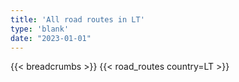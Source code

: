```yaml
---
title: 'All road routes in LT'
type: 'blank'
date: "2023-01-01"
---
```


{{< breadcrumbs >}}
{{< road_routes country=LT >}}
